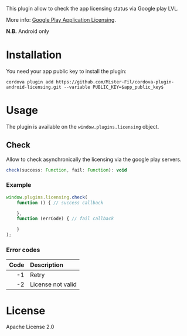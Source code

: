 This plugin allow to check the app licensing status via Google play LVL.

More info: [Google Play Application Licensing](https://developer.android.com/google/play/licensing/index).

**N.B.**
Android only

# Installation
You need your app public key to install the plugin:
```
cordova plugin add https://github.com/Mister-Fil/cordova-plugin-android-licensing.git --variable PUBLIC_KEY=$app_public_key$
```

# Usage
The plugin is available on the `window.plugins.licensing` object.

## Check
Allow to check asynchronically the licensing via the google play servers.
```js
check(success: Function, fail: Function): void
```

### Example
```js
window.plugins.licensing.check(
    function () { // success callback

    },
    function (errCode) { // fail callback

    }
);
```

### Error codes
|Code |Description    |
|----:|:--------------|
|-1   |Retry |
|-2   |License not valid |

# License
Apache License 2.0
